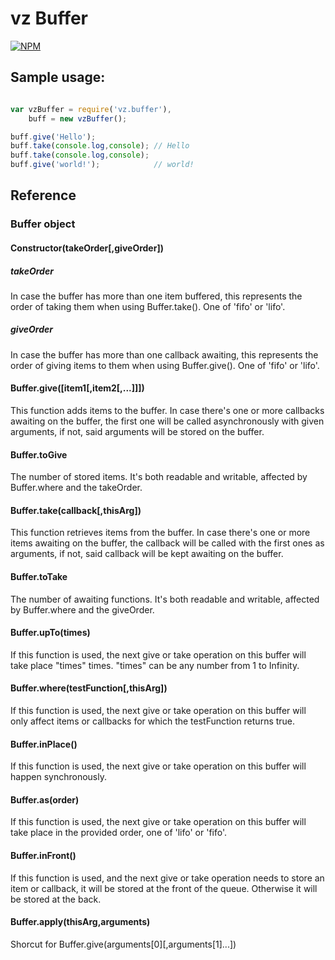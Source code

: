 # vz Buffer

[![NPM](https://nodei.co/npm/vz.buffer.png?downloads=true)](https://nodei.co/npm/vz.buffer/)

## Sample usage:

```javascript

var vzBuffer = require('vz.buffer'),
    buff = new vzBuffer();

buff.give('Hello');
buff.take(console.log,console); // Hello
buff.take(console.log,console);
buff.give('world!');            // world!

```

## Reference

### Buffer object

#### Constructor(takeOrder[,giveOrder])

##### takeOrder

In case the buffer has more than one item buffered, this represents the order of taking them when using Buffer.take(). One of 'fifo' or 'lifo'.

##### giveOrder

In case the buffer has more than one callback awaiting, this represents the order of giving items to them when using Buffer.give(). One of 'fifo' or 'lifo'.

#### Buffer.give([item1[,item2[,...]]])

This function adds items to the buffer. In case there's one or more callbacks awaiting on the buffer, the first one will be called asynchronously with given arguments, if not, said arguments will be stored on the buffer.

#### Buffer.toGive

The number of stored items. It's both readable and writable, affected by Buffer.where and the takeOrder.

#### Buffer.take(callback[,thisArg])

This function retrieves items from the buffer. In case there's one or more items awaiting on the buffer, the callback will be called with the first ones as arguments, if not, said callback will be kept awaiting on the buffer.

#### Buffer.toTake

The number of awaiting functions. It's both readable and writable, affected by Buffer.where and the giveOrder.

#### Buffer.upTo(times)

If this function is used, the next give or take operation on this buffer will take place "times" times. "times" can be any number from 1 to Infinity.

#### Buffer.where(testFunction[,thisArg])

If this function is used, the next give or take operation on this buffer will only affect items or callbacks for which the testFunction returns true.

#### Buffer.inPlace()

If this function is used, the next give or take operation on this buffer will happen synchronously.

#### Buffer.as(order)

If this function is used, the next give or take operation on this buffer will take place in the provided order, one of 'lifo' or 'fifo'.

#### Buffer.inFront()

If this function is used, and the next give or take operation needs to store an item or callback, it will be stored at the front of the queue. Otherwise it will be stored at the back.

#### Buffer.apply(thisArg,arguments)

Shorcut for Buffer.give(arguments\[0\]\[,arguments\[1\]...\])




